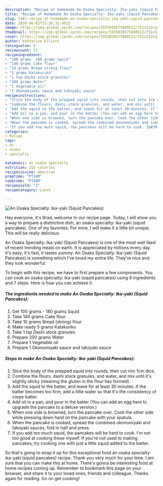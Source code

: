 ```yaml
---
description: "Recipe of Homemade An Osaka Specialty: Ika-yaki (Squid Pancakes)"
title: "Recipe of Homemade An Osaka Specialty: Ika-yaki (Squid Pancakes)"
slug: 1487-recipe-of-homemade-an-osaka-specialty-ika-yaki-squid-pancakes
date: 2020-06-02T21:26:31.491Z
image: https://img-global.cpcdn.com/recipes/5555030575808512/751x532cq70/an-osaka-specialty-ika-yaki-squid-pancakes-recipe-main-photo.jpg
thumbnail: https://img-global.cpcdn.com/recipes/5555030575808512/751x532cq70/an-osaka-specialty-ika-yaki-squid-pancakes-recipe-main-photo.jpg
cover: https://img-global.cpcdn.com/recipes/5555030575808512/751x532cq70/an-osaka-specialty-ika-yaki-squid-pancakes-recipe-main-photo.jpg
author: Katharine Elliott
ratingvalue: 5
reviewcount: 11
recipeingredient:
- "100 grams  180 grams Squid"
- "140 grams Cake flour"
- "10 grams Bread strong flour"
- "5 grams Katakuriko"
- "1 tsp Dashi stock granules"
- "200 grams Water"
- "1 Vegetable oil"
- "1 Okonomiyaki sauce and takoyaki sauce"
recipeinstructions:
- "Slice the body of the prepped squid into rounds, then cut into 1cm dice."
- "Combine the flours, dashi stock granules, and water, and mix until it&#39;s slightly sticky (meaning the gluten in the flour has formed)."
- "Add the squid to the batter, and leave for at least 30 minutes. If the batter becomes too firm, add a little water so that it&#39;s the consistency of crepe batter."
- "Add oil in a pan, and pour in the batter (You can add an egg here to upgrade the pancake to a deluxe version.)"
- "When one side is browned, turn the pancake over. Cook the other side while pressing down hard on the pancake with your spatula."
- "When the pancake is cooked, spread the combined okonomiyaki and takoyaki sauces, fold in half and press."
- "If you add too much squid, the pancakes will be hard to cook. I&#39;m not too good at cooking these myself. If you&#39;re not used to making  pancakes, try cooking one with just a little squid added to the batter."
categories:
- Recipe
tags:
- an
- osaka
- specialty

katakunci: an osaka specialty 
nutrition: 153 calories
recipecuisine: American
preptime: "PT34M"
cooktime: "PT40M"
recipeyield: "3"
recipecategory: Lunch

---
```



![An Osaka Specialty: Ika-yaki (Squid Pancakes)](https://img-global.cpcdn.com/recipes/5555030575808512/751x532cq70/an-osaka-specialty-ika-yaki-squid-pancakes-recipe-main-photo.jpg)

Hey everyone, it's Brad, welcome to our recipe page. Today, I will show you a way to prepare a distinctive dish, an osaka specialty: ika-yaki (squid pancakes). One of my favorites. For mine, I will make it a little bit unique. This will be really delicious.

An Osaka Specialty: Ika-yaki (Squid Pancakes) is one of the most well liked of recent trending meals on earth. It is appreciated by millions every day. It's easy, it's fast, it tastes yummy. An Osaka Specialty: Ika-yaki (Squid Pancakes) is something which I've loved my entire life. They're nice and they look wonderful.




To begin with this recipe, we have to first prepare a few components. You can cook an osaka specialty: ika-yaki (squid pancakes) using 8 ingredients and 7 steps. Here is how you can achieve it.

<!--inarticleads1-->

##### The ingredients needed to make An Osaka Specialty: Ika-yaki (Squid Pancakes):

1. Get 100 grams - 180 grams Squid
1. Take 140 grams Cake flour
1. Take 10 grams Bread (strong) flour
1. Make ready 5 grams Katakuriko
1. Take 1 tsp Dashi stock granules
1. Prepare 200 grams Water
1. Prepare 1 Vegetable oil
1. Prepare 1 Okonomiyaki sauce and takoyaki sauce




<!--inarticleads2-->

##### Steps to make An Osaka Specialty: Ika-yaki (Squid Pancakes):

1. Slice the body of the prepped squid into rounds, then cut into 1cm dice.
1. Combine the flours, dashi stock granules, and water, and mix until it&#39;s slightly sticky (meaning the gluten in the flour has formed).
1. Add the squid to the batter, and leave for at least 30 minutes. If the batter becomes too firm, add a little water so that it&#39;s the consistency of crepe batter.
1. Add oil in a pan, and pour in the batter (You can add an egg here to upgrade the pancake to a deluxe version.)
1. When one side is browned, turn the pancake over. Cook the other side while pressing down hard on the pancake with your spatula.
1. When the pancake is cooked, spread the combined okonomiyaki and takoyaki sauces, fold in half and press.
1. If you add too much squid, the pancakes will be hard to cook. I&#39;m not too good at cooking these myself. If you&#39;re not used to making  pancakes, try cooking one with just a little squid added to the batter.




So that's going to wrap it up for this exceptional food an osaka specialty: ika-yaki (squid pancakes) recipe. Thank you very much for your time. I am sure that you can make this at home. There's gonna be interesting food at home recipes coming up. Remember to bookmark this page on your browser, and share it to your loved ones, friends and colleague. Thanks again for reading. Go on get cooking!
